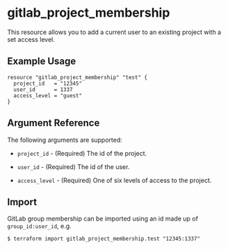 # gitlab\_project_membership

This resource allows you to add a current user to an existing project with a set access level.

## Example Usage

```hcl
resource "gitlab_project_membership" "test" {
  project_id   = "12345"
  user_id      = 1337
  access_level = "guest"
}
```

## Argument Reference

The following arguments are supported:

* `project_id` - (Required) The id of the project.

* `user_id` - (Required) The id of the user.

* `access_level` - (Required) One of six levels of access to the project.

## Import

GitLab group membership can be imported using an id made up of `group_id:user_id`, e.g.


```
$ terraform import gitlab_project_membership.test "12345:1337"
```
